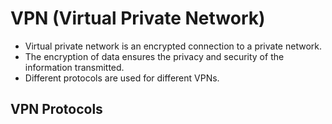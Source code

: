 # VPN (Virtual Private Network)
- Virtual private network is an encrypted connection to a private network.
- The encryption of data ensures the privacy and security of the information transmitted.
- Different protocols are used for different VPNs.  

## VPN Protocols
